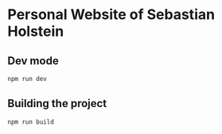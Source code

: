 # Personal Website of Sebastian Holstein

## Dev mode

```bash
npm run dev
```

## Building the project

```bash
npm run build
```
